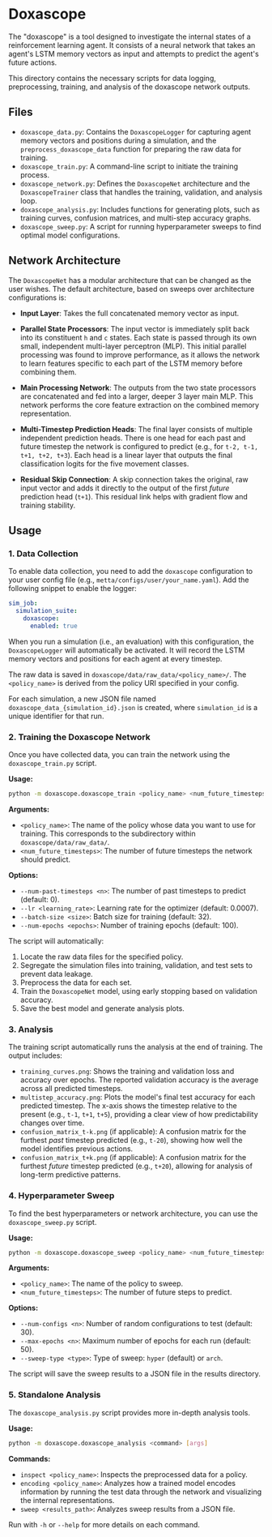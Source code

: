 # Doxascope

The "doxascope" is a tool designed to investigate the internal states of a reinforcement learning agent. It consists of a neural network that takes an agent's LSTM memory vectors as input and attempts to predict the agent's future actions.

This directory contains the necessary scripts for data logging, preprocessing, training, and analysis of the doxascope network outputs.


## Files

-   `doxascope_data.py`: Contains the `DoxascopeLogger` for capturing agent memory vectors and positions during a simulation, and the `preprocess_doxascope_data` function for preparing the raw data for training.
-   `doxascope_train.py`: A command-line script to initiate the training process.
-   `doxascope_network.py`: Defines the `DoxascopeNet` architecture and the `DoxascopeTrainer` class that handles the training, validation, and analysis loop.
-   `doxascope_analysis.py`: Includes functions for generating plots, such as training curves, confusion matrices, and multi-step accuracy graphs.
-   `doxascope_sweep.py`: A script for running hyperparameter sweeps to find optimal model configurations.

## Network Architecture

The `DoxascopeNet` has a modular architecture that can be changed as the user wishes. The default architecture, based on sweeps over architecture configurations is:

-   **Input Layer**: Takes the full concatenated memory vector as input.

-   **Parallel State Processors**: The input vector is immediately split back into its constituent `h` and `c` states. Each state is passed through its own small, independent multi-layer perceptron (MLP). This initial parallel processing was found to improve performance, as it allows the network to learn features specific to each part of the LSTM memory before combining them.

-   **Main Processing Network**: The outputs from the two state processors are concatenated and fed into a larger, deeper 3 layer main MLP. This network performs the core feature extraction on the combined memory representation.

-   **Multi-Timestep Prediction Heads**: The final layer consists of multiple independent prediction heads. There is one head for each past and future timestep the network is configured to predict (e.g., for `t-2, t-1, t+1, t+2, t+3`). Each head is a linear layer that outputs the final classification logits for the five movement classes.

-   **Residual Skip Connection**: A skip connection takes the original, raw input vector and adds it directly to the output of the first *future* prediction head (`t+1`). This residual link helps with gradient flow and training stability.

## Usage

### 1. Data Collection

To enable data collection, you need to add the `doxascope` configuration to your user config file (e.g., `metta/configs/user/your_name.yaml`). Add the following snippet to enable the logger:

```yaml
sim_job:
  simulation_suite:
    doxascope:
      enabled: true
```

When you run a simulation (i.e., an evaluation) with this configuration, the `DoxascopeLogger` will automatically be activated. It will record the LSTM memory vectors and positions for each agent at every timestep.

The raw data is saved in `doxascope/data/raw_data/<policy_name>/`. The `<policy_name>` is derived from the policy URI specified in your config.

For each simulation, a new JSON file named `doxascope_data_{simulation_id}.json` is created, where `simulation_id` is a unique identifier for that run.

### 2. Training the Doxascope Network

Once you have collected data, you can train the network using the `doxascope_train.py` script.

**Usage:**

```bash
python -m doxascope.doxascope_train <policy_name> <num_future_timesteps> [options]
```

**Arguments:**

-   `<policy_name>`: The name of the policy whose data you want to use for training. This corresponds to the subdirectory within `doxascope/data/raw_data/`.
-   `<num_future_timesteps>`: The number of future timesteps the network should predict.

**Options:**

-   `--num-past-timesteps <n>`: The number of past timesteps to predict (default: 0).
-   `--lr <learning_rate>`: Learning rate for the optimizer (default: 0.0007).
-   `--batch-size <size>`: Batch size for training (default: 32).
-   `--num-epochs <epochs>`: Number of training epochs (default: 100).

The script will automatically:
1.  Locate the raw data files for the specified policy.
2.  Segregate the simulation files into training, validation, and test sets to prevent data leakage.
3.  Preprocess the data for each set.
4.  Train the `DoxascopeNet` model, using early stopping based on validation accuracy.
5.  Save the best model and generate analysis plots.

### 3. Analysis

The training script automatically runs the analysis at the end of training. The output includes:
-   `training_curves.png`: Shows the training and validation loss and accuracy over epochs. The reported validation accuracy is the average across all predicted timesteps.
-   `multistep_accuracy.png`: Plots the model's final test accuracy for each predicted timestep. The x-axis shows the timestep relative to the present (e.g., `t-1`, `t+1`, `t+5`), providing a clear view of how predictability changes over time.
-   `confusion_matrix_t-k.png` (if applicable): A confusion matrix for the furthest *past* timestep predicted (e.g., `t-20`), showing how well the model identifies previous actions.
-   `confusion_matrix_t+k.png` (if applicable): A confusion matrix for the furthest *future* timestep predicted (e.g., `t+20`), allowing for analysis of long-term predictive patterns.

### 4. Hyperparameter Sweep

To find the best hyperparameters or network architecture, you can use the `doxascope_sweep.py` script.

**Usage:**

```bash
python -m doxascope.doxascope_sweep <policy_name> <num_future_timesteps> [options]
```

**Arguments:**

-   `<policy_name>`: The name of the policy to sweep.
-   `<num_future_timesteps>`: The number of future steps to predict.

**Options:**

-   `--num-configs <n>`: Number of random configurations to test (default: 30).
-   `--max-epochs <n>`: Maximum number of epochs for each run (default: 50).
-   `--sweep-type <type>`: Type of sweep: `hyper` (default) or `arch`.

The script will save the sweep results to a JSON file in the results directory.

### 5. Standalone Analysis

The `doxascope_analysis.py` script provides more in-depth analysis tools.

**Usage:**

```bash
python -m doxascope.doxascope_analysis <command> [args]
```

**Commands:**

-   `inspect <policy_name>`: Inspects the preprocessed data for a policy.
-   `encoding <policy_name>`: Analyzes how a trained model encodes information by running the test data through the network and visualizing the internal representations.
-   `sweep <results_path>`: Analyzes sweep results from a JSON file.

Run with `-h` or `--help` for more details on each command.
